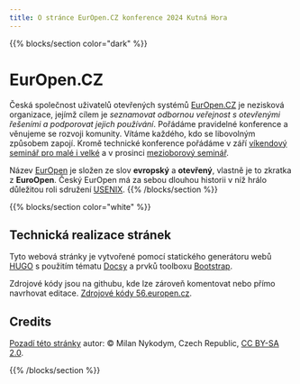 ```yaml
---
title: O stránce EurOpen.CZ konference 2024 Kutná Hora
---
```


{{% blocks/section color="dark" %}}
# EurOpen.CZ
Česká společnost uživatelů otevřených systémů [EurOpen.CZ](https://www.europen.cz/) je nezisková organizace, jejímž cílem je *seznamovat odbornou veřejnost s otevřenými řešeními a podporovat jejich používání*. Pořádáme pravidelné konference a věnujeme se rozvoji komunity. Vítáme každého, kdo se libovolným způsobem zapojí. Kromě technické konference pořádáme v září [víkendový seminář pro malé i velké](https://www.europen.cz/node/94) a v prosinci [mezioborový seminář](https://www.europen.cz/node/90).

Název [EurOpen](https://www.europen.cz/) je složen ze slov  **evropský** a **otevřený**, vlastně je to zkratka z **EuroOpen**. Český EurOpen má za sebou dlouhou historii v níž hrálo důležitou roli sdružení [USENIX](https://www.usenix.org/).
{{% /blocks/section %}}

{{% blocks/section color="white" %}}
## Technická realizace stránek
Tyto webová stránky je vytvořené pomocí statického generátoru webů [HUGO](https://gohugo.io) s použitím tématu [Docsy](https://www.docsy.dev/) a prvků toolboxu [Bootstrap](https://getbootstrap.com/).

Zdrojové kódy jsou na githubu, kde lze zároveň komentovat nebo přímo navrhovat editace. [Zdrojové kódy 56.europen.cz](https://github.com/europen-cz/europen-cz.gihub.io).

## Credits
[Pozadí této stránky](https://commons.wikimedia.org/w/index.php?curid=29093978) autor: © Milan Nykodym, Czech Republic, <a href="https://creativecommons.org/licenses/by-sa/2.0" title="Creative Commons Attribution-Share Alike 2.0">CC BY-SA 2.0</a>.

{{% /blocks/section %}}

